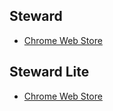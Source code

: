 ## Steward
- [Chrome Web Store](https://chrome.google.com/webstore/detail/dnkhdiodfglfckibnfcjbgddcgjgkacd)

## Steward Lite
- [Chrome Web Store](https://chrome.google.com/webstore/detail/jglmompgeddkbcdamdknmebaimldkkbl)